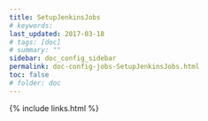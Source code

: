 ```yaml
---
title: SetupJenkinsJobs
# keywords:
last_updated: 2017-03-18
# tags: [doc]
# summary: ""
sidebar: doc_config_sidebar
permalink: doc-config-jobs-SetupJenkinsJobs.html
toc: false
# folder: doc
---
```


{% include links.html %}
 
